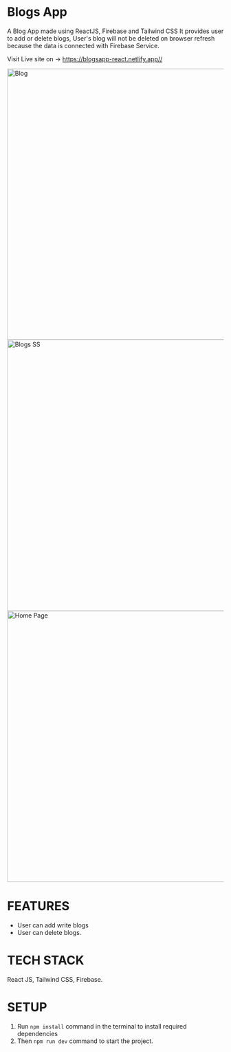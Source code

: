 # Blogs App

A Blog App made using ReactJS, Firebase and Tailwind CSS
It provides user to add or delete blogs, User's blog will not be deleted on browser refresh because the data is connected with Firebase Service.

Visit Live site on -> https://blogsapp-react.netlify.app//

<img width="630" alt="Blog" src="https://i.ibb.co/g60rfmn/Screenshot-6.png">

<img width="630" alt="Blogs SS" src="https://i.ibb.co/H4yQNsC/Screenshot-7.png">

<img width="630" alt="Home Page" src="https://i.ibb.co/ZSFLFZ2/Screenshot-8.png">


# FEATURES

- User can add write blogs
- User can delete blogs.

# TECH STACK

React JS, Tailwind CSS, Firebase.

# SETUP

1) Run `npm install` command in the terminal to install required dependencies
2) Then `npm run dev` command to start the project.


